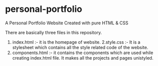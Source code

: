 # personal-portfolio
 A Personal Portfolio Website Created with pure HTML & CSS

There are basically three files in this repository. 
1. index.html :- it is the homepage of website.
2.style.css :-  It is a stylesheet which contains all the style related code of the website.
3. components.html :- it contains the components which are used while creating index.html file. It makes all the projects and pages unistyled.
